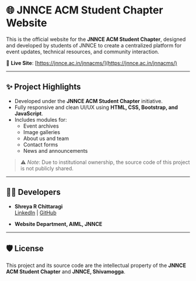 # 🌐 JNNCE ACM Student Chapter Website

This is the official website for the **JNNCE ACM Student Chapter**, designed and developed by students of JNNCE to create a centralized platform for event updates, technical resources, and community interaction.

🔗 **Live Site**: [https://jnnce.ac.in/jnnacms/](https://jnnce.ac.in/jnnacms/)

---

## ✨ Project Highlights

- Developed under the **JNNCE ACM Student Chapter** initiative.
- Fully responsive and clean UI/UX using **HTML, CSS, Bootstrap, and JavaScript**.
- Includes modules for:  
  - Event archives  
  - Image galleries  
  - About us and team  
  - Contact forms  
  - News and announcements

> ⚠️ *Note*: Due to institutional ownership, the source code of this project is not publicly shared.

---

## 👩‍💻 Developers

- **Shreya R Chittaragi**  
  [LinkedIn](https://www.linkedin.com/in/shreya-r-chittaragi-b1b28b353/) | [GitHub](https://github.com/ShreyaRChittaragi)

- **Website Department, AIML, JNNCE**

---



## 🛡️ License

This project and its source code are the intellectual property of the **JNNCE ACM Student Chapter** and **JNNCE, Shivamogga**.



